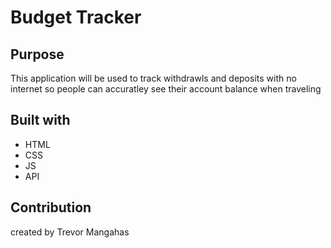 # Budget Tracker

## Purpose
This application will be used to track withdrawls and deposits with no internet so people can accuratley see their account balance when traveling

## Built with
* HTML
* CSS
* JS
* API

## Contribution
created by Trevor Mangahas